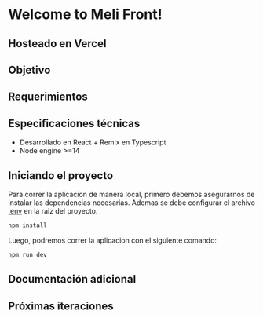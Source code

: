 # Welcome to Meli Front!

## Hosteado en Vercel

## Objetivo

## Requerimientos

## Especificaciones técnicas
 - Desarrollado en React + Remix en Typescript
 - Node engine >=14
  
## Iniciando el proyecto
Para correr la aplicacion de manera local, primero debemos asegurarnos de instalar las dependencias necesarias. Ademas se debe configurar el archivo [.env](https://drive.google.com/file/d/1UoDeQnUnBByU7lS9XnMAGTn7ZPj94lIN/view?usp=share_link) en la raiz del proyecto. 

```sh
npm install
```

Luego, podremos correr la aplicacion con el siguiente comando:

```sh
npm run dev
```

## Documentación adicional

## Próximas iteraciones